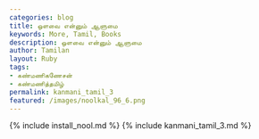 ```yaml
---  
categories: blog  
title: ஒளவை என்னும் ஆளுமை  
keywords: More, Tamil, Books  
description: ஒளவை என்னும் ஆளுமை  
author: Tamilan  
layout: Ruby  
tags:     
- கண்மணிகணேசன்
- கண்மணித்தமிழ்
permalink: kanmani_tamil_3  
featured: /images/noolkal_96_6.png  
---  
```

{% include install_nool.md %} 
{% include kanmani_tamil_3.md %} 
